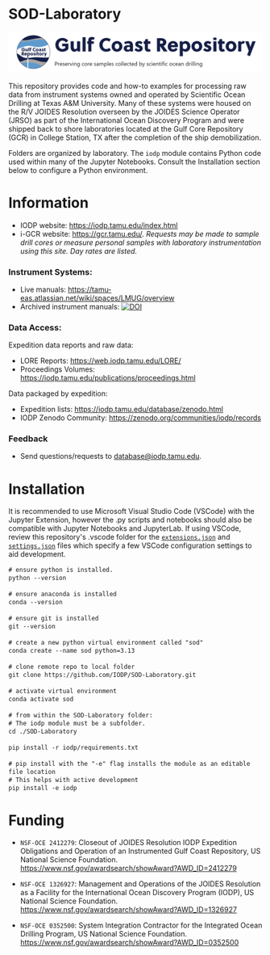 # SOD-Laboratory

![SOD-Laboratory Overview](./assets/graphics/i-gcr.png)


This repository provides code and how-to examples for processing raw data from instrument systems owned and operated by Scientific Ocean Drilling at Texas A&M University. Many of these systems were housed on the R/V JOIDES Resolution overseen by the JOIDES Science Operator (JRSO) as part of the International Ocean Discovery Program and were shipped back to shore laboratories located at the Gulf Core Repository (GCR) in College Station, TX after the completion of the ship demobilization.

Folders are organized by laboratory. The `iodp` module contains Python code used within many of the Jupyter Notebooks. Consult the Installation section below to configure a Python environment.

# Information

- IODP website: https://iodp.tamu.edu/index.html
- i-GCR website: https://gcr.tamu.edu/. *Requests may be made to sample drill cores or measure personal samples with laboratory instrumentation using this site. Day rates are listed.*


### Instrument Systems:
- Live manuals: https://tamu-eas.atlassian.net/wiki/spaces/LMUG/overview
- Archived instrument manuals: [![DOI](https://zenodo.org/badge/DOI/10.5281/zenodo.14917864.svg)](https://doi.org/10.5281/zenodo.14917864)

### Data Access:

Expedition data reports and raw data:
- LORE Reports: https://web.iodp.tamu.edu/LORE/
- Proceedings Volumes: https://iodp.tamu.edu/publications/proceedings.html

Data packaged by expedition: 
- Expedition lists: https://iodp.tamu.edu/database/zenodo.html
- IODP Zenodo Community: https://zenodo.org/communities/iodp/records

### Feedback
- Send questions/requests to database@iodp.tamu.edu.


# Installation 

It is recommended to use Microsoft Visual Studio Code (VSCode) with the Jupyter Extension, however the .py scripts and notebooks should also be compatible with Jupyter Notebooks and JupyterLab. If using VSCode, review this repository's .vscode folder for the [`extensions.json`](./.vscode/settings.json) and [`settings.json`](./.vscode/settings.json) files which specify a few VSCode configuration settings to aid development.


```shell
# ensure python is installed.
python --version

# ensure anaconda is installed
conda --version

# ensure git is installed
git --version

# create a new python virtual environment called "sod"
conda create --name sod python=3.13

# clone remote repo to local folder
git clone https://github.com/IODP/SOD-Laboratory.git

# activate virtual environment
conda activate sod

# from within the SOD-Laboratory folder:
# The iodp module must be a subfolder.
cd ./SOD-Laboratory

pip install -r iodp/requirements.txt

# pip install with the "-e" flag installs the module as an editable file location
# This helps with active development
pip install -e iodp

```

# Funding

- `NSF-OCE 2412279`: Closeout of JOIDES Resolution IODP Expedition Obligations and Operation of an Instrumented Gulf Coast Repository, US National Science Foundation. https://www.nsf.gov/awardsearch/showAward?AWD_ID=2412279

- `NSF-OCE 1326927`: Management and Operations of the JOIDES Resolution as a Facility for the International Ocean Discovery Program (IODP), US National Science Foundation. https://www.nsf.gov/awardsearch/showAward?AWD_ID=1326927

- `NSF-OCE 0352500`: System Integration Contractor for the Integrated Ocean Drilling Program, US National Science Foundation. https://www.nsf.gov/awardsearch/showAward?AWD_ID=0352500